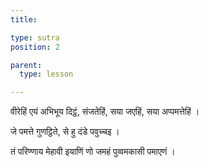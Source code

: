 ```yaml
---
title: 

type: sutra
position: 2

parent:
  type: lesson

---
```


वीरेहिं एयं अभिभूय दिट्ठं, संजतेहिं, सया जएहिं, सया अप्पमत्तेहिं । 

जे पमत्ते गुणट्ठिते, से हु दंडे पवुच्चइ । 

तं परिण्णाय मेहावी इयाणिं णो जमहं पुव्वमकासी पमाएणं । 
